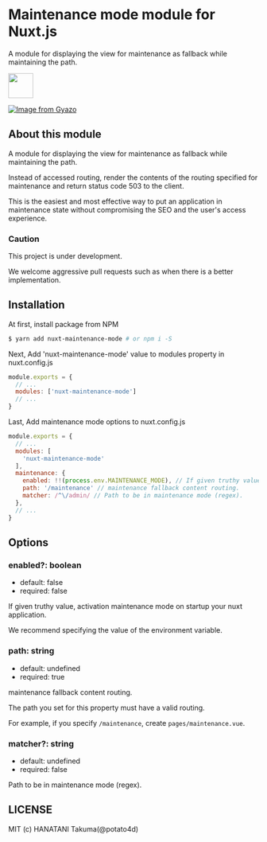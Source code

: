 # Maintenance mode module for Nuxt.js

A module for displaying the view for maintenance as fallback while maintaining the path.

<a href="https://patreon.com/potato4d">
  <img src="https://c5.patreon.com/external/logo/become_a_patron_button@2x.png" height="50">
</a>

[![Image from Gyazo](https://i.gyazo.com/96e9a69d2e6449d774c304f827468430.gif)](https://gyazo.com/96e9a69d2e6449d774c304f827468430)

## About this module

A module for displaying the view for maintenance as fallback while maintaining the path.

Instead of accessed routing, render the contents of the routing specified for maintenance and return status code 503 to the client.

This is the easiest and most effective way to put an application in maintenance state without compromising the SEO and the user's access experience.

### Caution

This project is under development.

We welcome aggressive pull requests such as when there is a better implementation.

## Installation

At first, install package from NPM

```bash
$ yarn add nuxt-maintenance-mode # or npm i -S
```

Next, Add 'nuxt-maintenance-mode' value to modules property in nuxt.config.js

```js
module.exports = {
  // ...
  modules: ['nuxt-maintenance-mode']
  // ...
}
```

Last, Add maintenance mode options to nuxt.config.js

```js
module.exports = {
  // ...
  modules: [
    'nuxt-maintenance-mode'
  ],
  maintenance: {
    enabled: !!(process.env.MAINTENANCE_MODE), // If given truthy value, activation maintenance mode on startup your nuxt application.
    path: '/maintenance' // maintenance fallback content routing.
    matcher: /^\/admin/ // Path to be in maintenance mode (regex).
  },
  // ...
}
```

## Options

### enabled?: boolean

- default: false
- required: false

If given truthy value, activation maintenance mode on startup your nuxt application.

We recommend specifying the value of the environment variable.

### path: string

- default: undefined
- required: true

maintenance fallback content routing.

The path you set for this property must have a valid routing.

For example, if you specify `/maintenance`, create `pages/maintenance.vue`.

### matcher?: string

- default: undefined
- required: false

Path to be in maintenance mode (regex).

## LICENSE

MIT (c) HANATANI Takuma(@potato4d)

